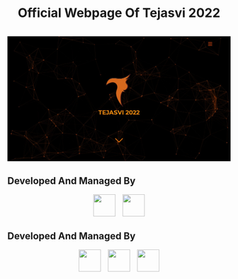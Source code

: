 # <div align="center"> Official Webpage Of Tejasvi 2022 </div>

<br>
<img style"pointer-events: none;" src="assets/homepage.jpg">
<br>

## Developed And Managed By
<div align="center">
<a href="https://github.com/ipuppyyt" target="_blank"><img src="https://avatars.githubusercontent.com/ipuppyyt?v=4&h=300&w=300&fit=cover&mask=circle&maxage=7d" height="50" width="50"></a> &nbsp;&nbsp; <a href="https://github.com/apk-official" target="_blank"><img src="https://avatars.githubusercontent.com/apk-official?v=4&h=300&w=300&fit=cover&mask=circle&maxage=7d" height="50" width="50"></a>
</div>

## Developed And Managed By
<div align="center">
<img src="https://cdn.pixabay.com/photo/2015/04/23/17/41/javascript-736400_960_720.png" height="50" width="50"> &nbsp;&nbsp; <img src="https://cdn.pixabay.com/photo/2017/08/05/11/16/logo-2582747_1280.png" height="50" width="50"> &nbsp;&nbsp; <img src="https://cdn.pixabay.com/photo/2017/08/05/11/16/logo-2582748_1280.png" height="50" width="50">
</div>
